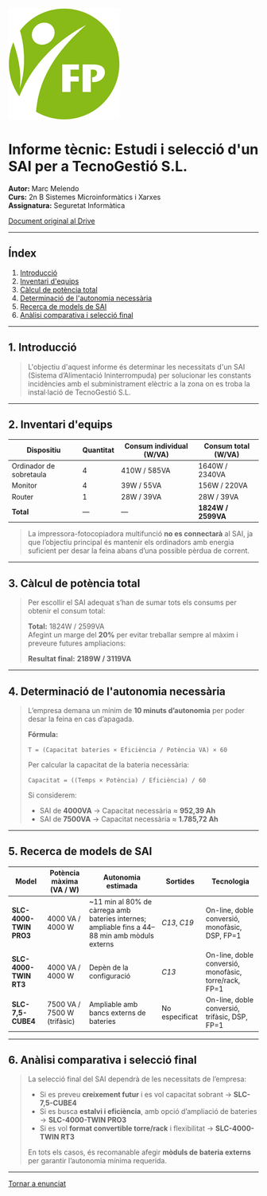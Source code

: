 ![Logo formació professional escola pia sant anna](img/baixa.png)

# Informe tècnic: Estudi i selecció d'un SAI per a TecnoGestió S.L.

**Autor:** Marc Melendo  
**Curs:** 2n B Sistemes Microinformàtics i Xarxes  
**Assignatura:** Seguretat Informàtica  

[Document original al Drive](https://docs.google.com/document/d/1SXR_ajlbw9bHbd_CYLs54Dj5YtFXjRYZ/edit?usp=drive_link&ouid=117080756775083118180&rtpof=true&sd=true)

---

## **Índex**

1. [Introducció](#1-introducció)  
2. [Inventari d'equips](#2-inventari-dequips)  
3. [Càlcul de potència total](#3-càlcul-de-potència-total)  
4. [Determinació de l'autonomia necessària](#4-determinació-de-lautonomia-necessària)  
5. [Recerca de models de SAI](#5-recerca-de-models-de-sai)  
6. [Anàlisi comparativa i selecció final](#6-anàlisi-comparativa-i-selecció-final)

---

## 1. Introducció

> L'objectiu d'aquest informe és determinar les necessitats d'un SAI (Sistema d’Alimentació Ininterrompuda) per solucionar les constants incidències amb el subministrament elèctric a la zona on es troba la instal·lació de TecnoGestió S.L.

---

## 2. Inventari d'equips

| Dispositiu               | Quantitat | Consum individual (W/VA) | Consum total (W/VA) |
|--------------------------|------------|---------------------------|----------------------|
| Ordinador de sobretaula  | 4          | 410W / 585VA              | 1640W / 2340VA       |
| Monitor                  | 4          | 39W / 55VA                | 156W / 220VA         |
| Router                   | 1          | 28W / 39VA                | 28W / 39VA           |
| **Total**                | —          | —                         | **1824W / 2599VA**   |

> La impressora-fotocopiadora multifunció **no es connectarà** al SAI, ja que l’objectiu principal és mantenir els ordinadors amb energia suficient per desar la feina abans d’una possible pèrdua de corrent.

---

## 3. Càlcul de potència total

> Per escollir el SAI adequat s’han de sumar tots els consums per obtenir el consum total:
>
> **Total:** 1824W / 2599VA  
> Afegint un marge del **20%** per evitar treballar sempre al màxim i preveure futures ampliacions:
>
> **Resultat final:** **2189W / 3119VA**

---

## 4. Determinació de l'autonomia necessària

> L’empresa demana un mínim de **10 minuts d’autonomia** per poder desar la feina en cas d’apagada.
>
> **Fórmula:**
>
> ```
> T = (Capacitat bateries × Eficiència / Potència VA) × 60
> ```
>
> Per calcular la capacitat de la bateria necessària:
>
> ```
> Capacitat = ((Temps × Potència) / Eficiència) / 60
> ```
>
> Si considerem:
>
> - SAI de **4000VA** → Capacitat necessària ≈ **952,39 Ah**
> - SAI de **7500VA** → Capacitat necessària ≈ **1.785,72 Ah**

---

## 5. Recerca de models de SAI

| Model                   | Potència màxima (VA / W) | Autonomia estimada | Sortides | Tecnologia |
|--------------------------|---------------------------|--------------------|-----------|-------------|
| **SLC-4000-TWIN PRO3**  | 4000 VA / 4000 W          | ~11 min al 80% de càrrega amb bateries internes; ampliable fins a 44–88 min amb mòduls externs | *C13*, *C19* | On-line, doble conversió, monofàsic, DSP, FP=1 |
| **SLC-4000-TWIN RT3**   | 4000 VA / 4000 W          | Depèn de la configuració | *C13* | On-line, doble conversió, monofàsic, torre/rack, FP=1 |
| **SLC-7,5-CUBE4**       | 7500 VA / 7500 W (trifàsic) | Ampliable amb bancs externs de bateries | No especificat | On-line, doble conversió, trifàsic, DSP, FP=1 |

---

## 6. Anàlisi comparativa i selecció final

> La selecció final del SAI dependrà de les necessitats de l’empresa:
>
> - Si es preveu **creixement futur** i es vol capacitat sobrant → **SLC-7,5-CUBE4**  
> - Si es busca **estalvi i eficiència**, amb opció d’ampliació de bateries → **SLC-4000-TWIN PRO3**  
> - Si es vol **format convertible torre/rack** i flexibilitat → **SLC-4000-TWIN RT3**
>
> En tots els casos, és recomanable afegir **mòduls de bateria externs** per garantir l’autonomia mínima requerida.

---





[Tornar a enunciat](readme.md)
